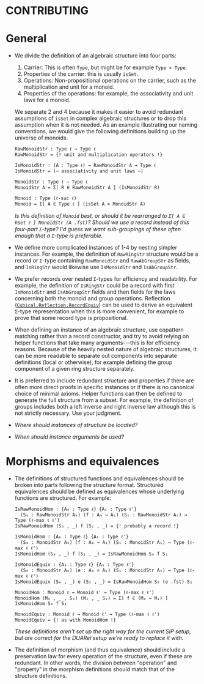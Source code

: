CONTRIBUTING
============

# General

- We divide the definition of an algebraic structure into four parts:

  1. Carrier: This is often `Type`, but might be for example `Type × Type`.
  2. Properties of the carrier: this is usually `isSet`.
  3. Operations: Non-propositional operations on the carrier, such as the multiplication and unit for a monoid.
  4. Properties of the operations: for example, the associativity and unit laws for a monoid.

  We separate 2 and 4 because it makes it easier to avoid redundant assumptions of `isSet` in complex
  algebraic structures or to drop this assumption when it is not needed. As an example illustrating our naming
  conventions, we would give the following definitions building up the universe of monoids.

  ```
  RawMonoidStr : Type ℓ → Type ℓ
  RawMonoidStr = {! unit and multiplication operators !}

  IsMonoidStr : (A : Type ℓ) → RawMonoidStr A → Type ℓ
  IsMonoidStr = (⋯ associativity and unit laws ⋯)

  MonoidStr : Type ℓ → Type ℓ
  MonoidStr A = Σ[ R ∈ RawMonoidStr A ] (IsMonoidStr R)

  Monoid : Type (ℓ-suc ℓ)
  Monoid = Σ[ A ∈ Type ℓ ] (isSet A × MonoidStr A)
  ```

  _Is this definition of `Monoid` best, or should it be rearranged to `Σ[ A ∈ hSet ℓ ] MonoidStr (A .fst)`?
  Should we use a record instead of this four-part `Σ`-type? I'd guess we want sub-groupings of these often
  enough that a `Σ`-type is preferable._

- We define more complicated instances of 1-4 by nesting simpler instances. For example, the definition of
  `RawRingStr` structure would be a record or `Σ`-type containing `RawMonoidStr` and `RawAbGroupStr` as fields,
  and `IsRingStr` would likewise use `IsMonoidStr` and `IsAbGroupStr`.

- We prefer records over nested `Σ`-types for efficiency and readability. For example, the definition of
  `IsRingStr` could be a record with first `IsMonoidStr` and `IsAbGroupStr` fields and then fields for the
  laws concerning both the monoid and group operations. Reflection
  ([`Cubical.Reflection.RecordEquiv`](https://github.com/agda/cubical/blob/master/Cubical/Reflection/RecordEquiv.agda))
  can be used to derive an equivalent `Σ`-type representation when this is more convenient, for example to
  prove that some record type is propositional.

- When defining an instance of an algebraic structure, use copattern matching rather than a record
  constructor, and try to avoid relying on helper functions that take many arguments---this is for efficiency
  reasons. Because of the heavily nested nature of algebraic structures, it can be more readable to separate
  out components into separate definitions (local or otherwise), for example defining the group component of a
  given ring structure separately.

- It is preferred to include redundant structure and properties if there are often more direct proofs in
  specific instances or if there is no canonical choice of minimal axioms. Helper functions can then be
  defined to generate the full structure from a subset. For example, the definition of groups includes both a
  left inverse and right inverse law although this is not strictly necessary. Use your judgment.

- _Where should instances of structure be located?_

- _When should instance arguments be used?_

# Morphisms and equivalences

- The definitions of structured functions and equivalences should be broken into parts following the structure
  format. Structured equivalences should be defined as equivalences whose underlying functions are structured.
  For example:

  ```
  IsRawMonoidHom : {A₀ : Type ℓ} {A₁ : Type ℓ'}
    (S₀ : RawMonoidStr A₀) (f : A₀ → A₁) (S₁ : RawMonoidStr A₁) → Type (ℓ-max ℓ ℓ')
  IsRawMonoidHom (S₀ , _) f (S₁ , _) = {! probably a record !}

  IsMonoidHom : {A₀ : Type ℓ} {A₁ : Type ℓ'}
    (S₀ : MonoidStr A₀) (f : A₀ → A₁) (S₁ : MonoidStr A₁) → Type (ℓ-max ℓ ℓ')
  IsMonoidHom (S₀ , _) f (S₁ , _) = IsRawMonoidHom S₀ f S₁

  IsMonoidEquiv : {A₀ : Type ℓ} {A₁ : Type ℓ'}
    (S₀ : MonoidStr A₀) (e : A₀ ≃ A₁) (S₁ : MonoidStr A₁) → Type (ℓ-max ℓ ℓ')
  IsMonoidEquiv (S₀ , _) e (S₁ , _) = IsRawMonoidHom S₀ (e .fst) S₁

  MonoidHom : Monoid ℓ → Monoid ℓ' → Type (ℓ-max ℓ ℓ')
  MonoidHom (M₀ , _ , S₀) (M₁ , _ S₁) = Σ[ f ∈ (M₀ → M₁) ] IsMonoidHom S₀ f S₁

  MonoidEquiv : Monoid ℓ → Monoid ℓ' → Type (ℓ-max ℓ ℓ')
  MonoidEquiv = {! as with MonoidHom !}
  ```
  _These definitions aren't set up the right way for the current SIP setup, but are correct for the DUARel
  setup we're ready to replace it with._

- The definition of morphism (and thus equivalence) should include a preservation law for every operation of
  the structure, even if these are redundant. In other words, the division between "operation" and "property"
  in the morphism definitions should match that of the structure definitions.
